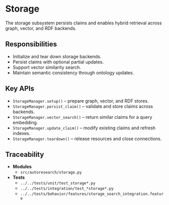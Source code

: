 # Storage

The storage subsystem persists claims and enables hybrid retrieval across graph, vector, and RDF backends.

## Responsibilities
- Initialize and tear down storage backends.
- Persist claims with optional partial updates.
- Support vector similarity search.
- Maintain semantic consistency through ontology updates.

## Key APIs
- `StorageManager.setup()` – prepare graph, vector, and RDF stores.
- `StorageManager.persist_claim()` – validate and store claims across backends.
- `StorageManager.vector_search()` – return similar claims for a query embedding.
- `StorageManager.update_claim()` – modify existing claims and refresh indexes.
- `StorageManager.teardown()` – release resources and close connections.

## Traceability

- **Modules**
  - `src/autoresearch/storage.py`
- **Tests**
  - `../../tests/unit/test_storage*.py`
  - `../../tests/integration/test_*storage*.py`
  - `../../tests/behavior/features/storage_search_integration.feature`
